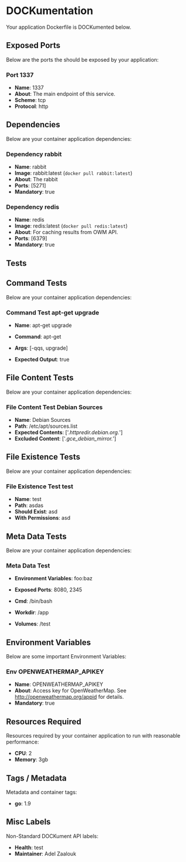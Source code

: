 
#  DOCKumentation 

Your application Dockerfile is DOCKumented below. 

## Exposed Ports

 

Below are the ports the should be exposed by your application:
### Port 1337

- **Name**: 1337
- **About**: The main endpoint of this service.
- **Scheme**: tcp
- **Protocol**: http



## Dependencies

 
Below are your container application dependencies:

### Dependency rabbit

- **Name**: rabbit
- **Image**: rabbit:latest (`docker pull rabbit:latest`)
- **About**: The rabbit
- **Ports**: [5271]
- **Mandatory**: true


### Dependency redis

- **Name**: redis
- **Image**: redis:latest (`docker pull redis:latest`)
- **About**: For caching results from OWM API.
- **Ports**: [6379]
- **Mandatory**: true



## Tests

## Command Tests
 
Below are your container application dependencies:

### Command Test apt-get upgrade

 - **Name**: apt-get upgrade
 
 - **Command**: apt-get
 - **Args**: [-qqs, upgrade]
 - **Expected Output**: true




## File Content Tests
 
Below are your container application dependencies:

### File Content Test Debian Sources

 - **Name**: Debian Sources
 - **Path**: /etc/apt/sources.list 
 - **Expected Contents**: ['.*httpredir\.debian\.org.*']
 - **Excluded Content**: ['.*gce_debian_mirror.*']



## File Existence Tests
 
Below are your container application dependencies:

### File Existence Test test

 - **Name**: test
 - **Path**: asdas 
 - **Should Exist**: asd
 - **With Permissions**: asd




## Meta Data Tests
 
Below are your container application dependencies:

### Meta Data Test
 - **Environment Variables**: foo:baz
 - **Exposed Ports**: 8080, 2345
 
 - **Cmd**: /bin/bash
 - **Workdir**: /app
 - **Volumes**: /test






## Environment Variables
 
Below are some important Environment Variables:

### Env OPENWEATHERMAP_APIKEY

- **Name**: OPENWEATHERMAP_APIKEY
- **About**: Access key for OpenWeatherMap. See http://openweathermap.org/appid for details.
- **Mandatory**: true




## Resources Required
  
  
Resources required by your container application to run with reasonable performance: 
- **CPU**: 2
- **Memory**: 3gb




## Tags / Metadata

Metadata and container tags:
- **go**: 1.9



## Misc Labels

Non-Standard DOCKument API labels:
- **Health**: test
- **Maintainer**: Adel Zaalouk



